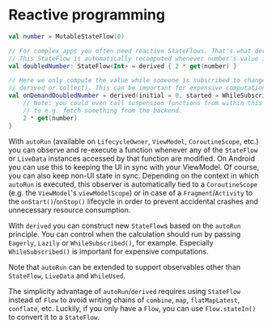 # Reactive programming

```kotlin
val number = MutableStateFlow(0)

// For complex apps you often need reactive StateFlows. That's what derived() is for.
// This StateFlow is automatically recomputed whenever number's value is changed
val doubledNumber: StateFlow<Int> = derived { 2 * get(number) }

// Here we only compute the value while someone is subscribed to changes (autoRun,
// derived or collect). This can be important for expensive computations/operations.
val onDemandDoubledNumber = derived(initial = 0, started = WhileSubscribed()) {
    // Note: you could even call suspension functions from within this block
    // to e.g. fetch something from the backend.
    2 * get(number)
}
```

With `autoRun` (available on `LifecycleOwner`, `ViewModel`, `CoroutineScope`, etc.) you can observe and re-execute a function whenever any of the `StateFlow` or `LiveData` instances accessed by that function are modified.
On Android you can use this to keeping the UI in sync with your ViewModel. Of course, you can also keep non-UI state in sync.
Depending on the context in which `autoRun` is executed, this observer is automatically tied to a `CoroutineScope` (e.g. the `ViewModel`'s `viewModelScope`) or in case of a `Fragment`/`Activity` to the `onStart()`/`onStop()` lifecycle in order to prevent accidental crashes and unnecessary resource consumption.

With `derived` you can construct new `StateFlow`s based on the `autoRun` principle. You can control when the calculation should run by passing `Eagerly`, `Lazily` or `WhileSubscribed()`, for example. Especially `WhileSubscribed()` is important for expensive computations.

Note that `autoRun` can be extended to support observables other than `StateFlow`, `LiveData` and `WhileUsed`.

The simplicity advantage of `autoRun`/`derived` requires using `StateFlow` instead of `Flow` to avoid writing chains of `combine`, `map`, `flatMapLatest`, `conflate`, etc.
Luckily, if you only have a `Flow`, you can use `Flow.stateIn()` to convert it to a `StateFlow`.

